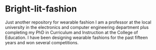 # Bright-lit-fashion
Just another repository for wearable fashion
I am a professor at the local university in the electronics and computer engineering department plus completing my PhD in Curriculum and Instruction at the College of Education.  I have been designing wearable fashions for the past fifteen years and won several competitions.
